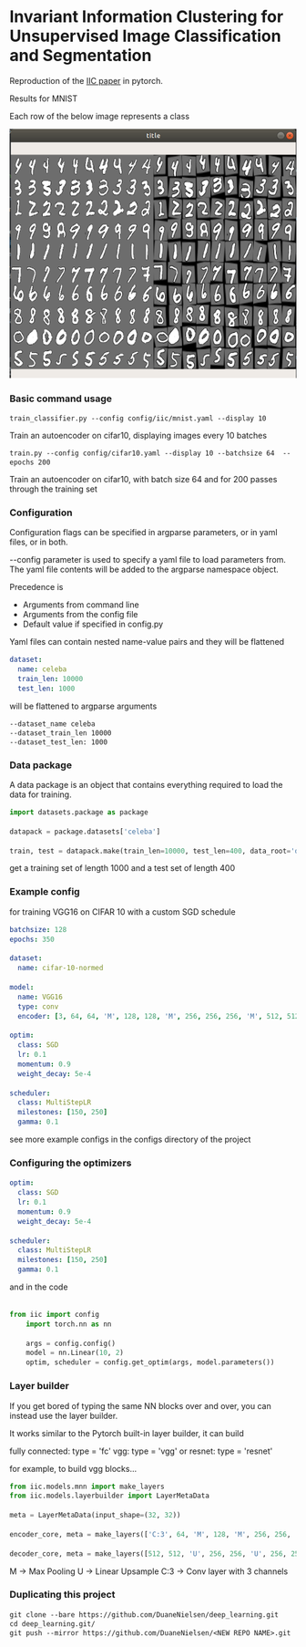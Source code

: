 # Invariant Information Clustering for Unsupervised Image Classification and Segmentation

Reproduction of the [IIC paper](https://arxiv.org/abs/1807.06653) in pytorch.

Results for MNIST

Each row of the below image represents a class

![alt text](./resources/mnist1.png)

### Basic command usage
```commandline
train_classifier.py --config config/iic/mnist.yaml --display 10
```
Train an autoencoder on cifar10, displaying images every 10 batches

```commandline
train.py --config config/cifar10.yaml --display 10 --batchsize 64  --epochs 200 
```
Train an autoencoder on cifar10, with batch size 64 and for 200 passes through the training set

### Configuration

Configuration flags can be specified in argparse parameters, or in yaml files, or in both.

--config parameter is used to specify a yaml file to load parameters from.  The yaml file contents will be added to the 
argparse namespace object.

Precedence is
* Arguments from command line
* Arguments from the config file
* Default value if specified in config.py

Yaml files can contain nested name-value pairs and they will be flattened

```yaml
dataset:
  name: celeba
  train_len: 10000
  test_len: 1000
```

will be flattened to argparse arguments

```
--dataset_name celeba
--dataset_train_len 10000
--dataset_test_len: 1000
```

### Data package

A data package is an object that contains everything required to load the data for training.

```python
import datasets.package as package

datapack = package.datasets['celeba']

train, test = datapack.make(train_len=10000, test_len=400, data_root='data')

``` 

get a training set of length 1000 and a test set of length 400

### Example config

for training VGG16 on CIFAR 10 with a custom SGD schedule  

```yaml
batchsize: 128
epochs: 350

dataset:
  name: cifar-10-normed

model:
  name: VGG16
  type: conv
  encoder: [3, 64, 64, 'M', 128, 128, 'M', 256, 256, 256, 'M', 512, 512, 512, 'M', 512, 512, 512, 'M']

optim:
  class: SGD
  lr: 0.1
  momentum: 0.9
  weight_decay: 5e-4

scheduler:
  class: MultiStepLR
  milestones: [150, 250]
  gamma: 0.1
```

see more example configs in the configs directory of the project

### Configuring the optimizers

```yaml
optim:
  class: SGD
  lr: 0.1
  momentum: 0.9
  weight_decay: 5e-4

scheduler:
  class: MultiStepLR
  milestones: [150, 250]
  gamma: 0.1
```

and in the code

```python

from iic import config
    import torch.nn as nn

    args = config.config()
    model = nn.Linear(10, 2)
    optim, scheduler = config.get_optim(args, model.parameters())
```

### Layer builder

If you get bored of typing the same NN blocks over and over, you can instead use the layer builder.

It works similar to the Pytorch built-in layer builder, it can build

fully connected: type = 'fc' vgg: type = 'vgg' or resnet: type = 'resnet'

for example, to build vgg blocks...

```python
from iic.models.mnn import make_layers
from iic.models.layerbuilder import LayerMetaData

meta = LayerMetaData(input_shape=(32, 32))

encoder_core, meta = make_layers(['C:3', 64, 'M', 128, 'M', 256, 256, 'M', 512, 512, 'M', 512, 512, 'M'], type='vgg', meta=meta)

decoder_core, meta = make_layers([512, 512, 'U', 256, 256, 'U', 256, 256, 'U', 128, 'U', 64, 'U', 'C:3'], type='vgg', meta=meta)
```

M -> Max Pooling
U -> Linear Upsample
C:3 -> Conv layer with 3 channels

### Duplicating this project

```commandline
git clone --bare https://github.com/DuaneNielsen/deep_learning.git
cd deep_learning.git/
git push --mirror https://github.com/DuaneNielsen/<NEW REPO NAME>.git
```
